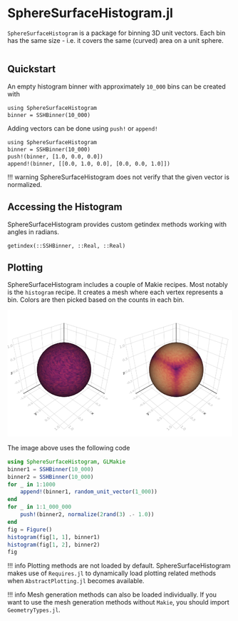 # SphereSurfaceHistogram.jl

`SphereSurfaceHistogram` is a package for binning 3D unit vectors. Each bin has the same size - i.e. it covers the same (curved) area on a unit sphere.

```@contents
```

## Quickstart

An empty histogram binner with approximately `10_000` bins can be created with

```@repl
using SphereSurfaceHistogram
binner = SSHBinner(10_000)
```

Adding vectors can be done using `push!` or `append!`

```@repl
using SphereSurfaceHistogram
binner = SSHBinner(10_000)
push!(binner, [1.0, 0.0, 0.0])
append!(binner, [[0.0, 1.0, 0.0], [0.0, 0.0, 1.0]])
```

!!! warning
    SphereSurfaceHistogram does not verify that the given vector is normalized.

## Accessing the Histogram

SphereSurfaceHistogram provides custom getindex methods working with angles in radians.

```@docs
getindex(::SSHBinner, ::Real, ::Real)
```

## Plotting

SphereSurfaceHistogram includes a couple of Makie recipes. Most notably is the `histogram` recipe. It creates a mesh where each vertex represents a bin. Colors are then picked based on the counts in each bin.

![Example Plot](assets/main_example.png)

The image above uses the following code

```julia
using SphereSurfaceHistogram, GLMakie
binner1 = SSHBinner(10_000)
binner2 = SSHBinner(10_000)
for _ in 1:1000
    append!(binner1, random_unit_vector(1_000))
end
for _ in 1:1_000_000
    push!(binner2, normalize(2rand(3) .- 1.0))
end
fig = Figure()
histogram(fig[1, 1], binner1)
histogram(fig[1, 2], binner2)
fig
```

!!! info
    Plotting methods are not loaded by default. SphereSurfaceHistogram makes use of `Requires.jl` to dynamically load plotting related methods when `AbstractPlotting.jl` becomes available.

!!! info
    Mesh generation methods can also be loaded individually. If you want to use the mesh generation methods without `Makie`, you should import `GeometryTypes.jl`.
